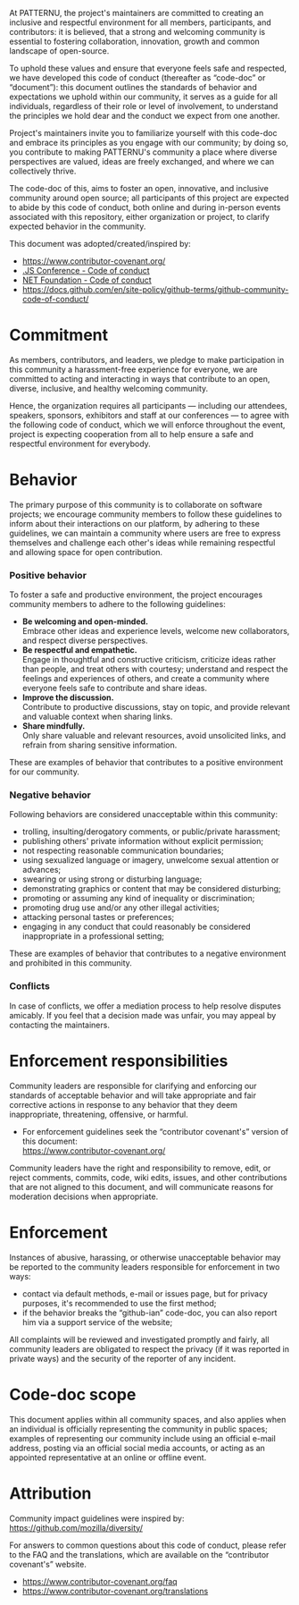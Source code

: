 At PATTERNU, the project's maintainers are committed to creating an inclusive and
respectful environment for all members, participants, and contributors:
it is believed, that a strong and welcoming community is essential to 
fostering collaboration, innovation, growth and common landscape of open-source.

To uphold these values and ensure that everyone feels safe and respected, we
have developed this code of conduct (thereafter as “code-doc” or “document”):
this document outlines the standards of behavior and expectations we uphold
within our community, it serves as a guide for all individuals, regardless of
their role or level of involvement, to understand the principles we hold dear
and the conduct we expect from one another.

Project's maintainers invite you to familiarize yourself with this code-doc 
and embrace its principles as you engage with our community; by doing so, you
contribute to making PATTERNU's community a place where diverse perspectives 
are valued, ideas are freely exchanged, and where we can collectively thrive.

The code-doc of this, aims to foster an open, innovative, and 
inclusive community around open source; all participants of this project 
are expected to abide by this code of conduct, both online and during 
in-person events associated with this repository, either organization or 
project, to clarify expected behavior in the community.

This document was adopted/created/inspired by:

- https://www.contributor-covenant.org/
- [.JS Conference - Code of conduct](https://javascript-conference.com/code-of-conduct/)
- [NET Foundation - Code of conduct](https://dotnetfoundation.org/about/policies/code-of-conduct)
- https://docs.github.com/en/site-policy/github-terms/github-community-code-of-conduct/

Commitment
==========

As members, contributors, and leaders, we pledge to make participation 
in this community a harassment-free experience for everyone, we are 
committed to acting and interacting in ways that contribute to an open, 
diverse, inclusive, and healthy welcoming community.

Hence, the organization requires all participants — including our attendees, 
speakers, sponsors, exhibitors and staff at our conferences — to agree with 
the following code of conduct, which we will enforce throughout the event, 
project is expecting cooperation from all to help ensure a safe and 
respectful environment for everybody.

Behavior
=========

The primary purpose of this community is to collaborate on software projects; 
we encourage community members to follow these 
guidelines to inform about their interactions on our platform, by adhering to 
these guidelines, we can maintain a community where users are free to express 
themselves and challenge each other's ideas while remaining respectful and 
allowing space for open contribution.

### Positive behavior

To foster a safe and productive environment, the project encourages community 
members to adhere to the following guidelines:

- **Be welcoming and open-minded.**\
  Embrace other ideas and experience levels, welcome new collaborators, and 
  respect diverse perspectives.
- **Be respectful and empathetic.**\
  Engage in thoughtful and constructive criticism, criticize ideas rather 
  than people, and treat others with courtesy; understand and respect the 
  feelings and experiences of others, and create a community where everyone 
  feels safe to contribute and share ideas.
- **Improve the discussion.**\
  Contribute to productive discussions, stay on topic, and provide relevant 
  and valuable context when sharing links.
- **Share mindfully.**\
  Only share valuable and relevant resources, avoid unsolicited links, and 
  refrain from sharing sensitive information.

These are examples of behavior that contributes to a positive environment for 
our community.

### Negative behavior

Following behaviors are considered unacceptable within this community:

- trolling, insulting/derogatory comments, or public/private harassment;
- publishing others' private information without explicit permission;
- not respecting reasonable communication boundaries;
- using sexualized language or imagery, unwelcome sexual attention or advances;
- swearing or using strong or disturbing language;
- demonstrating graphics or content that may be considered disturbing;
- promoting or assuming any kind of inequality or discrimination;
- promoting drug use and/or any other illegal activities;
- attacking personal tastes or preferences;
- engaging in any conduct that could reasonably be considered 
  inappropriate in a professional setting;

These are examples of behavior that contributes to a negative environment and prohibited in this community.

### Conflicts

In case of conflicts, we offer a mediation process to help resolve disputes amicably. If you feel that a decision made was unfair, you may appeal by contacting the maintainers.

Enforcement responsibilities
============================

Community leaders are responsible for clarifying and enforcing our standards 
of acceptable behavior and will take appropriate and fair corrective actions 
in response to any behavior that they deem inappropriate, threatening, 
offensive, or harmful.

- For enforcement guidelines seek the “contributor covenant's” version of this document:\
  https://www.contributor-covenant.org/

Community leaders have the right and responsibility to remove, edit, or 
reject comments, commits, code, wiki edits, issues, and other 
contributions that are not aligned to this document, and will 
communicate reasons for moderation decisions when appropriate.

Enforcement
===========

Instances of abusive, harassing, or otherwise unacceptable behavior may 
be reported to the community leaders responsible for enforcement in two 
ways:

- contact via default methods, e-mail or issues page, but for privacy 
  purposes, it's recommended to use the first method;
- if the behavior breaks the “github-ian” code-doc, you can 
  also report him via a support service of the website;

All complaints will be reviewed and investigated promptly and fairly, all 
community leaders are obligated to respect the privacy (if it was 
reported in private ways) and the security of the reporter of any incident.

Code-doc scope
==============

This document applies within all community spaces, and also applies when 
an individual is officially representing the community in public spaces; 
examples of representing our community include using an official e-mail 
address, posting via an official social media accounts, or acting as an 
appointed representative at an online or offline event.

Attribution
===========

Community impact guidelines were inspired by:\
https://github.com/mozilla/diversity/

For answers to common questions about this code of conduct, please 
refer to the FAQ and the translations, which are available on the 
“contributor covenant's” website.

- https://www.contributor-covenant.org/faq
- https://www.contributor-covenant.org/translations